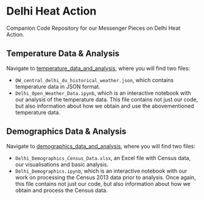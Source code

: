 # Delhi Heat Action
Companion Code Repository for our Messenger Pieces on Delhi Heat Action.

## Temperature Data & Analysis
Navigate to [temperature_data_and_analysis](temperature_data_and_analysis), where you will find two files:
- `OW_central_delhi_du_historical_weather.json`, which contains temperature data in JSON format.
- `Delhi_Open_Weather_Data.ipynb`, which is an interactive notebook with our analysis of the temperature data. This file contains not just our code, but also information about how we obtain and use the abovementioned temperature data.

## Demographics Data & Analysis
Navigate to [demographics_data_and_analysis](demographics_data_and_analysis), where you will find two files:
- `Delhi_Demographics_Census_Data.xlsx`, an Excel file with Census data, our visualisations and basic analysis.
- `Delhi_Demographics.ipynb`, which is an interactive notebook with our work on processing the Census 2013 data prior to analysis. Once again, this file contains not just our code, but also information about how we obtain and process the Census data.
